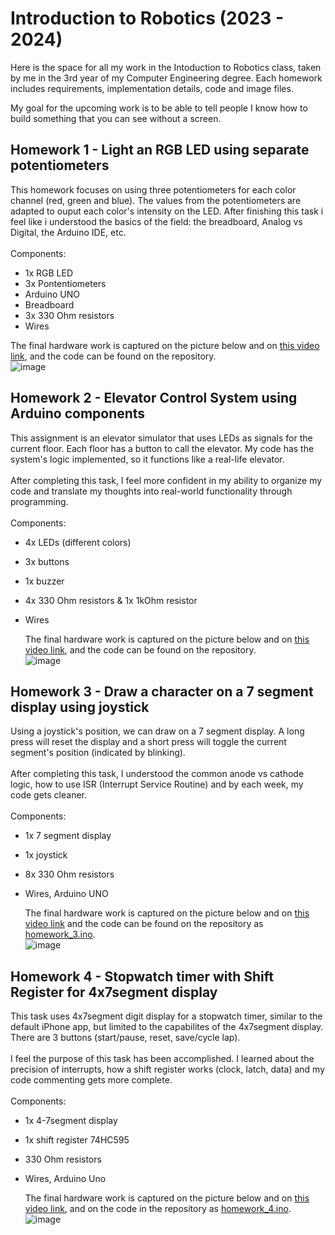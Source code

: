 # Introduction to Robotics (2023 - 2024)
Here is the space for all my work in the Intoduction to Robotics class, taken by me in the 3rd year of my Computer Engineering degree. Each homework includes requirements, implementation details, code and image files.

My goal for the upcoming work is to be able to tell people I know how to build something that you can see without a screen.

## Homework 1 - Light an RGB LED using separate potentiometers
This homework focuses on using three potentiometers for each color channel (red, green and blue). The values from the potentiometers are adapted to ouput each color's intensity on the LED.
After finishing this task i feel like i understood the basics of the field: the breadboard, Analog vs Digital, the Arduino IDE, etc.
<br> <br>
Components:
  - 1x RGB LED
  - 3x Pontentiometers
  - Arduino UNO
  - Breadboard
  - 3x 330 Ohm resistors
  - Wires

The final hardware work is captured on the picture below and on [this video link](https://youtu.be/odYh3JC_jyA?si=RXHRvevwee9fD3rG), and the code can be found on the repository. 
<br>
![image](https://github.com/stefanbrb10/introductiontorobotics/assets/35970743/0af54fdd-1940-4970-a4af-ea1c8e126ec9)

## Homework 2 - Elevator Control System using Arduino components
This assignment is an elevator simulator that uses LEDs as signals for the current floor. Each floor has a button to call the elevator. My code has the system's logic implemented, so it functions like a real-life elevator.<br> <br> After completing this task, I feel more confident in my ability to organize my code and translate my thoughts into real-world functionality through programming.
<br><br>
Components:
- 4x LEDs (different colors)
- 3x buttons
- 1x buzzer
- 4x 330 Ohm resistors & 1x 1kOhm resistor
- Wires

  The final hardware work is captured on the picture below and on [this video link](https://youtube.com/shorts/i1zYdx4s9Cg?feature=share), and the code can be found on the repository.
  <br>
  ![image](https://github.com/stefanbrb10/introductiontorobotics/assets/35970743/888d47f4-f7b1-465b-a961-61a462445321)

## Homework 3 - Draw a character on a 7 segment display using joystick
Using a joystick's position, we can draw on a 7 segment display. A long press will reset the display and a short press will toggle the current segment's position (indicated by blinking). <br><br>
After completing this task, I understood the common anode vs cathode logic, how to use ISR (Interrupt Service Routine) and by each week, my code gets cleaner.
<br> <br>
Components:
- 1x 7 segment display
- 1x joystick
- 8x 330 Ohm resistors
- Wires, Arduino UNO

  The final hardware work is captured on the picture below and on [this video link](https://www.youtube.com/watch?v=Km1vf0I4Pb0) and the code can be found on the repository as [homework_3.ino](https://github.com/stefanbrb10/introductiontorobotics/blob/main/homework_3.ino).
  <br>
![image](https://github.com/stefanbrb10/introductiontorobotics/assets/35970743/13bf82e2-d57e-4298-a8d6-e794f54ce552)

## Homework 4 - Stopwatch timer with Shift Register for 4x7segment display
This task uses 4x7segment digit display for a stopwatch timer, similar to the default iPhone app, but limited to the capabilites of the 4x7segment display. There are 3 buttons (start/pause, reset, save/cycle lap).
<br> <br>
I feel the purpose of this task has been accomplished. I learned about the precision of interrupts, how a shift register works (clock, latch, data) and my code commenting gets more complete. 
<br> <br>
Components:
- 1x 4-7segment display
- 1x shift register 74HC595
- 330 Ohm resistors
- Wires, Arduino Uno

  The final hardware work is captured on the picture below and on [this video link](https://youtube.com/shorts/aBiMd_EpWYw?feature=share), and on the code in the repository as [homework_4.ino](https://github.com/stefanbrb10/introductiontorobotics/blob/main/homework_4.ino).
![image](https://github.com/stefanbrb10/introductiontorobotics/assets/35970743/9fd29df9-7123-4fe7-be7e-319e23dd095a)


